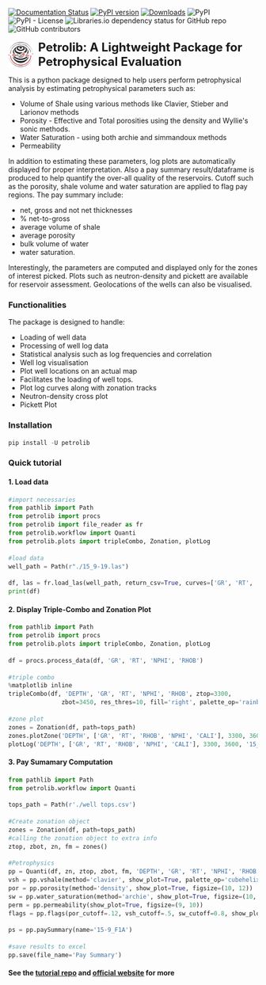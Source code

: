 [![Documentation Status](https://readthedocs.org/projects/petrolib/badge/?version=latest)](https://petrolib.readthedocs.io/en/latest/?badge=latest) [![PyPI version](https://badge.fury.io/py/petrolib.svg)](https://badge.fury.io/py/petrolib) [![Downloads](https://static.pepy.tech/badge/petrolib)](https://pepy.tech/project/petrolib) ![PyPI](https://img.shields.io/pypi/v/petrolib) ![PyPI - License](https://img.shields.io/pypi/l/petrolib) ![Libraries.io dependency status for GitHub repo](https://img.shields.io/librariesio/github/joshua-atolagbe/petrolib) ![GitHub contributors](https://img.shields.io/github/contributors/joshua-atolagbe/petrolib) 
<div style="display: flex; align-items: center; gap: 10px;">
    <img src="files/logo.png" style="max-height: 50px;">
    <span style="font-size: 24px; font-weight: bold;">
        Petrolib: A Lightweight Package for Petrophysical Evaluation
    </span>
</div>


This is a python package designed to help users perform petrophysical analysis by estimating petrophysical parameters such as:

* Volume of Shale using various methods like Clavier, Stieber and Larionov methods
* Porosity - Effective and Total porosities using the density and Wyllie's sonic methods.
* Water Saturation - using both archie and simmandoux methods
* Permeability


In addition to estimating these parameters, log plots are automatically displayed for proper interpretation. Also a pay summary result/dataframe is produced to help quantify the over-all quality of the reservoirs. Cutoff such as the porosity, shale volume and water saturation are applied to flag pay regions. The pay summary include:

* net, gross and not net thicknesses
* % net-to-gross 
* average volume of shale
* average porosity
* bulk volume of water
* water saturation.

Interestingly, the parameters are computed and displayed only for the zones of interest picked. Plots such as neutron-density and pickett are available for reservoir assessment. Geolocations of the wells can also be visualised.

### Functionalities

The package is designed to handle:

* Loading of well data
* Processing of well log data
* Statistical analysis such as log frequencies and correlation
* Well log visualisation 
* Plot well locations on an actual map
* Facilitates the loading of well tops.
* Plot log curves along with zonation tracks
* Neutron-density cross plot
* Pickett Plot

### Installation

```python
pip install -U petrolib
```


### Quick tutorial

#### 1. Load data
```python
#import necessaries
from pathlib import Path
from petrolib import procs
from petrolib import file_reader as fr
from petrolib.workflow import Quanti
from petrolib.plots import tripleCombo, Zonation, plotLog

#load data
well_path = Path(r"./15_9-19.las")

df, las = fr.load_las(well_path, return_csv=True, curves=['GR', 'RT', 'NPHI', 'RHOB'])
print(df)
```

#### 2. Display Triple-Combo and Zonation Plot
```python
from pathlib import Path
from petrolib import procs
from petrolib.plots import tripleCombo, Zonation, plotLog

df = procs.process_data(df, 'GR', 'RT', 'NPHI', 'RHOB')

#triple combo
%matplotlib inline
tripleCombo(df, 'DEPTH', 'GR', 'RT', 'NPHI', 'RHOB', ztop=3300,
               zbot=3450, res_thres=10, fill='right', palette_op='rainbow', limit='left')
               
#zone plot
zones = Zonation(df, path=tops_path)
zones.plotZone('DEPTH', ['GR', 'RT', 'RHOB', 'NPHI', 'CALI'], 3300, 3600, '15_9-19')
plotLog('DEPTH', ['GR', 'RT', 'RHOB', 'NPHI', 'CALI'], 3300, 3600, '15_9-19')
```

#### 3. Pay Sumamary Computation
```python
from pathlib import Path
from petrolib.workflow import Quanti

tops_path = Path(r'./well tops.csv')

#Create zonation object
zones = Zonation(df, path=tops_path)
#calling the zonation object to extra info
ztop, zbot, zn, fm = zones()

#Petrophysics
pp = Quanti(df, zn, ztop, zbot, fm, 'DEPTH', 'GR', 'RT', 'NPHI', 'RHOB', use_mean=True)
vsh = pp.vshale(method='clavier', show_plot=True, palette_op='cubehelix', figsize=(9,12))
por = pp.porosity(method='density', show_plot=True, figsize=(10, 12))
sw = pp.water_saturation(method='archie', show_plot=True, figsize=(10, 12))
perm = pp.permeability(show_plot=True, figsize=(9, 10))
flags = pp.flags(por_cutoff=.12, vsh_cutoff=.5, sw_cutoff=0.8, show_plot=True, palette_op='cubehelix', figsize=(20, 15))

ps = pp.paySummary(name='15-9_F1A')

#save results to excel
pp.save(file_name='Pay Summary')
```

#### See the  [tutorial repo](https://github.com/joshua-atolagbe/tutorials) and [official website](www.petrolibs.com) for more

